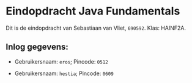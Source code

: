 # Eindopdracht Java Fundamentals

Dit is de eindopdracht van Sebastiaan van Vliet, `690592`. Klas: HAINF2A.

## Inlog gegevens:

- Gebruikersnaam: `eros`; Pincode: `0512`

- Gebruikersnaam: `hestia`; Pincode: `0609`
